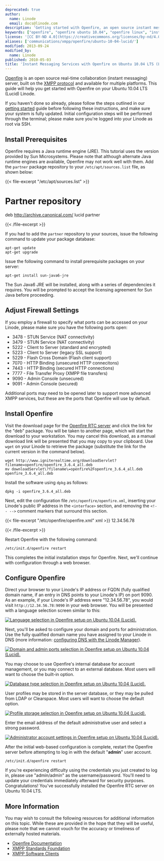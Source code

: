 ```yaml
---
deprecated: true
author:
  name: Linode
  email: docs@linode.com
description: 'Getting started with Openfire, an open source instant messaging server built on the XMPP/Jabber protocol for Ubuntu 10.04 LTS (Lucid).'
keywords: ["openfire", "openfire ubuntu 10.04", "openfire linux", "instant messaging", "real-time messaging", "xmpp server", "collaboration software", "chat software", "linux jabber server"]
license: '[CC BY-ND 4.0](https://creativecommons.org/licenses/by-nd/4.0)'
aliases: ['communications/xmpp/openfire/ubuntu-10-04-lucid/']
modified: 2013-09-24
modified_by:
  name: Linode
published: 2010-05-03
title: 'Instant Messaging Services with Openfire on Ubuntu 10.04 LTS (Lucid)'
---
```




[Openfire](http://www.igniterealtime.org/projects/openfire/) is an open source real-time collaboration (instant messaging) server, built on the [XMPP protocol](http://en.wikipedia.org/wiki/Extensible_Messaging_and_Presence_Protocol) and available for multiple platforms. This guide will help you get started with Openfire on your Ubuntu 10.04 LTS (Lucid) Linode.

If you haven't done so already, please follow the steps outlined in our [getting started](/content/getting-started/) guide before following these instructions, and make sure your system is fully updated. Initial configuration steps will be performed through the terminal; please make sure you're logged into your Linode as root via SSH.

Install Prerequisites
---------------------

Openfire requires a Java runtime engine (JRE). This tutorial uses the version provided by Sun Microsystems. Please note that although alternate Java runtime engines are available, Openfire may not work well with them. Add the `partner` package repository to your `/etc/apt/sources.list` file, as shown below:

{{< file-excerpt "/etc/apt/sources.list" >}}
# Partner repository
deb http://archive.canonical.com/ lucid partner

{{< /file-excerpt >}}


If you had to add the `partner` repository to your sources, issue the following command to update your package database:

    apt-get update
    apt-get upgrade

Issue the following command to install prerequisite packages on your server:

    apt-get install sun-java6-jre

The Sun Java6 JRE will be installed, along with a series of dependencies it requires. You will be prompted to accept the licensing agreement for Sun Java before proceeding.

Adjust Firewall Settings
------------------------

If you employ a firewall to specify what ports can be accessed on your Linode, please make sure you have the following ports open:

-   3478 - STUN Service (NAT connectivity)
-   3479 - STUN Service (NAT connectivity)
-   5222 - Client to Server (standard and encrypted)
-   5223 - Client to Server (legacy SSL support)
-   5229 - Flash Cross Domain (Flash client support)
-   7070 - HTTP Binding (unsecured HTTP connecitons)
-   7443 - HTTP Binding (secured HTTP connections)
-   7777 - File Transfer Proxy (XMPP file transfers)
-   9090 - Admin Console (unsecured)
-   9091 - Admin Console (secured)

Additional ports may need to be opened later to support more advanced XMPP services, but these are the ports that Openfire will use by default.

Install Openfire
----------------

Visit the download page for the [Openfire RTC server](http://www.igniterealtime.org/downloads/index.jsp#openfire) and click the link for the "deb" package. You will be taken to another page, which will start the download to your workstation. You may cancel this download, as a manual download link will be presented that you may copy to your clipboard. Use `wget` on your Linode to retrieve the package (substitute the link for the current version in the command below).

    wget http://www.igniterealtime.org/downloadServlet?filename=openfire/openfire_3.6.4_all.deb
    mv downloadServlet\?filename\=openfire%2Fopenfire_3.6.4_all.deb openfire_3.6.4_all.deb

Install the software using `dpkg` as follows:

    dpkg -i openfire_3.6.4_all.deb

Next, edit the configuration file `/etc/openfire/openfire.xml`, inserting your Linode's public IP address in the `<interface>` section, and removing the `<!-- -->` comment markers that surround this section.

{{< file-excerpt "/etc/openfire/openfire.xml" xml >}}
<interface>12.34.56.78</interface>

{{< /file-excerpt >}}


Restart Openfire with the following command:

    /etc/init.d/openfire restart

This completes the initial installation steps for Openfire. Next, we'll continue with configuration through a web browser.

Configure Openfire
------------------

Direct your browser to your Linode's IP address or FQDN (fully qualified domain name, if an entry in DNS points to your Linode's IP) on port 9090. As an example, if your Linode's IP address were "12.34.56.78", you would visit `http://12.34.56.78:9090` in your web browser. You will be presented with a language selection screen similar to this:

[![Language selection in Openfire setup on Ubuntu 10.04 (Lucid).](/content/assets/397-openfire-ubuntu-10.04-01-language-selection.png)](/content/assets/397-openfire-ubuntu-10.04-01-language-selection.png)

Next, you'll be asked to configure your domain and ports for administration. Use the fully qualified domain name you have assigned to your Linode in DNS (more information: [configuring DNS with the Linode Manager](/content/dns-guides/configuring-dns-with-the-linode-manager)).

[![Domain and admin ports selection in Openfire setup on Ubuntu 10.04 (Lucid).](/content/assets/398-openfire-ubuntu-10.04-02-domain-ports-selection.png)](/content/assets/398-openfire-ubuntu-10.04-02-domain-ports-selection.png)

You may choose to use Openfire's internal database for account management, or you may connect to an external database. Most users will want to choose the built-in option.

[![Database type selection in Openfire setup on Ubuntu 10.04 (Lucid).](/content/assets/399-openfire-ubuntu-10.04-03-database-selection.png)](/content/assets/399-openfire-ubuntu-10.04-03-database-selection.png)

User profiles may be stored in the server database, or they may be pulled from LDAP or Clearspace. Most users will want to choose the default option.

[![Profile storage selection in Openfire setup on Ubuntu 10.04 (Lucid).](/content/assets/400-openfire-ubuntu-10.04-04-profile-settings.png)](/content/assets/400-openfire-ubuntu-10.04-04-profile-settings.png)

Enter the email address of the default administrative user and select a strong password.

[![Administrator account settings in Openfire setup on Ubuntu 10.04 (Lucid).](/content/assets/401-openfire-ubuntu-10.04-05-admin-account-settings.png)](/content/assets/401-openfire-ubuntu-10.04-05-admin-account-settings.png)

After the initial web-based configuration is complete, restart the Openfire server before attempting to log in with the default "**admin**" user account.

    /etc/init.d/openfire restart

If you're experiencing difficulty using the credentials you just created to log in, please use "admin/admin" as the username/password. You'll need to update your credentials immediately afterward for security purposes. Congratulations! You've successfully installed the Openfire RTC server on Ubuntu 10.04 LTS.

More Information
----------------

You may wish to consult the following resources for additional information on this topic. While these are provided in the hope that they will be useful, please note that we cannot vouch for the accuracy or timeliness of externally hosted materials.

- [Openfire Documentation](http://www.igniterealtime.org/projects/openfire/documentation.jsp)
- [XMPP Standards Foundation](http://xmpp.org/)
- [XMPP Software Clients](http://xmpp.org/software/clients.shtml)



